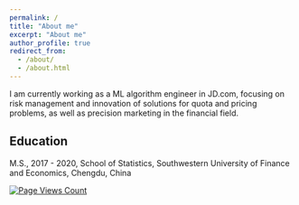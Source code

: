 ```yaml
---
permalink: /
title: "About me"
excerpt: "About me"
author_profile: true
redirect_from: 
  - /about/
  - /about.html
---
```


I am currently working as a ML algorithm engineer in JD.com, focusing on risk management and innovation of solutions for quota and pricing problems, as well as precision marketing in the financial field.

## Education 

M.S., 2017 - 2020, School of Statistics, Southwestern University of Finance and Economics, Chengdu, China


[![Page Views Count](https://badges.toozhao.com/badges/01HGFNQ383SJQ41DA7ZWVN1S28/green.svg)](https://badges.toozhao.com/stats/01HGFNQ383SJQ41DA7ZWVN1S28 "Get your own page views count badge on badges.toozhao.com")
